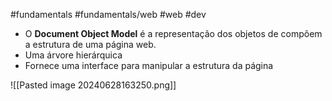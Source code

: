 #fundamentals #fundamentals/web #web #dev 

- O **Document Object Model** é a representação dos objetos de compõem a estrutura de uma página web.
- Uma árvore hierárquica
- Fornece uma interface para manipular a estrutura da página

![[Pasted image 20240628163250.png]]